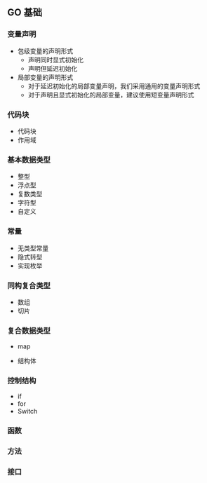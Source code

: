 ## GO 基础

### 变量声明

* 包级变量的声明形式
  + 声明同时显式初始化
  + 声明但延迟初始化
* 局部变量的声明形式
  + 对于延迟初始化的局部变量声明，我们采用通用的变量声明形式
  + 对于声明且显式初始化的局部变量，建议使用短变量声明形式

### 代码块

* 代码块
* 作用域

### 基本数据类型

* 整型
* 浮点型
* 复数类型
* 字符型
* 自定义

### 常量

* 无类型常量
* 隐式转型
* 实现枚举

### 同构复合类型

* 数组
* 切片

### 复合数据类型

* map

* 结构体

  

### 控制结构



* if
* for
* Switch

### 函数



### 方法

### 接口




